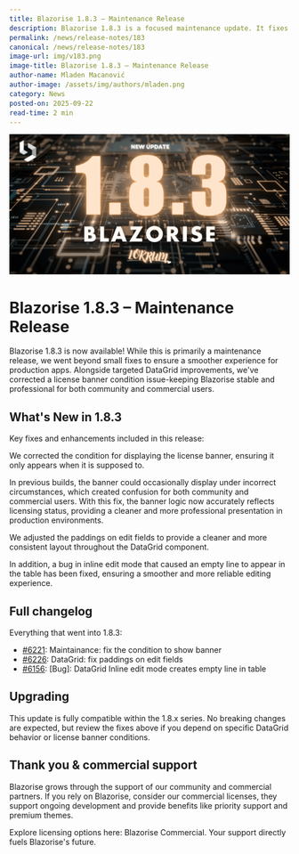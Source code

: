 ```yaml
---
title: Blazorise 1.8.3 – Maintenance Release
description: Blazorise 1.8.3 is a focused maintenance update. It fixes the license banner condition, improves DataGrid padding, and resolves an inline edit bug-making Blazorise smoother and more reliable.
permalink: /news/release-notes/183
canonical: /news/release-notes/183
image-url: img/v183.png
image-title: Blazorise 1.8.3 – Maintenance Release
author-name: Mladen Macanović
author-image: /assets/img/authors/mladen.png
category: News
posted-on: 2025-09-22
read-time: 2 min
---
```


![Blazorise 1.8.3 – Maintenance Release](img/v183.png)

# Blazorise 1.8.3 – Maintenance Release

Blazorise 1.8.3 is now available! While this is primarily a maintenance release, we went beyond small fixes to ensure a smoother experience for production apps. Alongside targeted DataGrid improvements, we've corrected a license banner condition issue-keeping Blazorise stable and professional for both community and commercial users.

## What's New in 1.8.3

Key fixes and enhancements included in this release:

We corrected the condition for displaying the license banner, ensuring it only appears when it is supposed to.

In previous builds, the banner could occasionally display under incorrect circumstances, which created confusion for both community and commercial users. With this fix, the banner logic now accurately reflects licensing status, providing a cleaner and more professional presentation in production environments.

We adjusted the paddings on edit fields to provide a cleaner and more consistent layout throughout the DataGrid component.

In addition, a bug in inline edit mode that caused an empty line to appear in the table has been fixed, ensuring a smoother and more reliable editing experience.

## Full changelog

Everything that went into 1.8.3:

- [#6221](https://github.com/Megabit/Blazorise/pull/6221): Maintainance: fix the condition to show banner
- [#6226](https://github.com/Megabit/Blazorise/issues/6226): DataGrid: fix paddings on edit fields
- [#6156](https://github.com/Megabit/Blazorise/issues/6156): [Bug]: DataGrid Inline edit mode creates empty line in table

## Upgrading

This update is fully compatible within the 1.8.x series. No breaking changes are expected, but review the fixes above if you depend on specific DataGrid behavior or license banner conditions.

## Thank you & commercial support

Blazorise grows through the support of our community and commercial partners. If you rely on Blazorise, consider our commercial licenses, they support ongoing development and provide benefits like priority support and premium themes.

Explore licensing options here: Blazorise Commercial. Your support directly fuels Blazorise's future.

